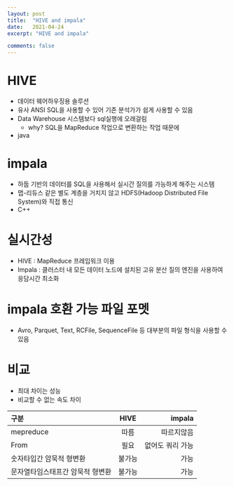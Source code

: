 ```yaml
---
layout: post
title:  "HIVE and impala"
date:   2021-04-24
excerpt: "HIVE and impala"

comments: false
---
```


# HIVE
* 데이터 웨어하우징용 솔루션
* 유사 ANSI SQL을 사용할 수 있어 기존 분석가가 쉽게 사용할 수 있음
*  Data Warehouse 시스템보다  sql실행에 오래걸림 
    * why? SQL을 MapReduce 작업으로 변환하는 작업 때문에
* java 

# impala
* 하둡 기반의 데이터를 SQL을 사용해서 실시간 질의를 가능하게 해주는 시스템
*  맵-리듀스 같은 별도 계층을 거치지 않고 HDFS(Hadoop Distributed File System)와 직접 통신
* C++ 

#  실시간성
* HIVE : MapReduce 프레임워크 이용
* Impala : 클러스터 내 모든 데이터 노드에 설치된 고유 분산 질의 엔진을 사용하여 응담시간 최소화


# impala 호환 가능 파일 포멧
* Avro, Parquet, Text, RCFile, SequenceFile 등 대부분의 파일 형식을 사용할 수 있음

# 비교
* 최대 차이는 성능
* 비교할 수 없는 속도 차이

| 구분 |HIVE |impala | 
|:--------|:-------:|--------:|
|mepreduce | 따름 | 따르지않음|
|From| 필요 |없어도 쿼리 가능|
|숫자타입간 암묵적 형변환|불가능|가능|
|문자열타임스태프간 암묵적 형변환 | 불가능 | 가능|
